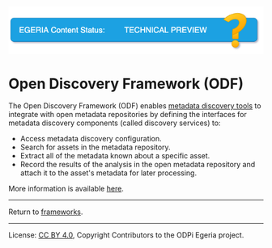 <!-- SPDX-License-Identifier: CC-BY-4.0 -->
<!-- Copyright Contributors to the ODPi Egeria project. -->

![TechPreview](../../../images/egeria-content-status-tech-preview.png#pagewidth)

# Open Discovery Framework (ODF)
  
The Open Discovery Framework (ODF) enables
[metadata discovery tools](https://egeria-project.org/features/discovery-and-stewardship/overview)
to integrate with open metadata repositories by defining the interfaces
for metadata discovery components (called discovery services) to:

* Access metadata discovery configuration.
* Search for assets in the metadata repository.
* Extract all of the metadata known about a specific asset.
* Record the results of the analysis in the open metadata repository and attach it to the
  asset's metadata for later processing.

More information is available [here](docs).


----
Return to [frameworks](..).


----
License: [CC BY 4.0](https://creativecommons.org/licenses/by/4.0/),
Copyright Contributors to the ODPi Egeria project.